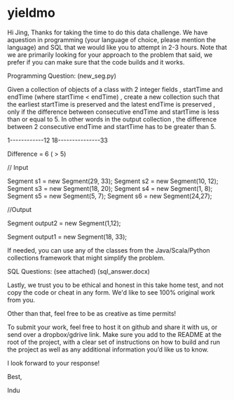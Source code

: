 # yieldmo
Hi Jing,
Thanks for taking the time to do this data challenge. We have aquestion in programming (your language of choice, please mention the language) and SQL that we would like you to attempt in 2-3 hours. Note that we are primarily looking for your approach to the problem that said, we prefer if you can make sure that the code builds and it works.



Programming Question: (new_seg.py)

Given a collection of objects of a class with 2 integer fields , startTime and endTime (where startTime < endTime) , create a new collection such that the earliest startTime is preserved and the latest endTime is preserved , only if the difference between consecutive endTime and startTime is less than or equal to 5. In other words in the output collection , the difference between 2 consecutive endTime and startTime has to be greater than 5.


1------------12 18---------------33 

Difference = 6 ( > 5)



// Input

Segment s1 = new Segment(29, 33);
Segment s2 = new Segment(10, 12);
Segment s3 = new Segment(18, 20);
Segment s4 = new Segment(1, 8);
Segment s5 = new Segment(5, 7);
Segment s6 = new Segment(24,27);


//Output

Segment output2 = new Segment(1,12);

Segment output1 = new Segment(18, 33);

If needed, you can use any of the classes from the Java/Scala/Python collections framework that might simplify the problem.




SQL Questions: (see attached) (sql_answer.docx)


Lastly, we trust you to be ethical and honest in this take home test, and not copy the code or cheat in any form. We'd like to see 100% original work from you.

Other than that, feel free to be as creative as time permits!

To submit your work, feel free to host it on github and share it with us, or send over a dropbox/gdrive link. Make sure you add to the README at the root of the project, with a clear set of instructions on how to build and run the project as well as any additional information you’d like us to know.

I look forward to your response!

Best,

Indu
